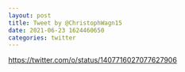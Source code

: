 ```yaml
--- 
layout: post 
title: Tweet by @ChristophWagn15 
date: 2021-06-23 1624460650 
categories: twitter 
--- 
```

https://twitter.com/o/status/1407716027077627906